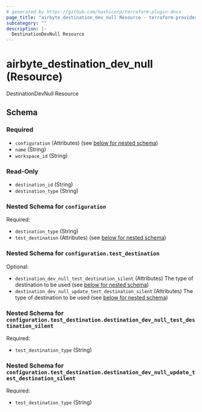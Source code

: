 ```yaml
---
# generated by https://github.com/hashicorp/terraform-plugin-docs
page_title: "airbyte_destination_dev_null Resource - terraform-provider-airbyte"
subcategory: ""
description: |-
  DestinationDevNull Resource
---
```


# airbyte_destination_dev_null (Resource)

DestinationDevNull Resource



<!-- schema generated by tfplugindocs -->
## Schema

### Required

- `configuration` (Attributes) (see [below for nested schema](#nestedatt--configuration))
- `name` (String)
- `workspace_id` (String)

### Read-Only

- `destination_id` (String)
- `destination_type` (String)

<a id="nestedatt--configuration"></a>
### Nested Schema for `configuration`

Required:

- `destination_type` (String)
- `test_destination` (Attributes) (see [below for nested schema](#nestedatt--configuration--test_destination))

<a id="nestedatt--configuration--test_destination"></a>
### Nested Schema for `configuration.test_destination`

Optional:

- `destination_dev_null_test_destination_silent` (Attributes) The type of destination to be used (see [below for nested schema](#nestedatt--configuration--test_destination--destination_dev_null_test_destination_silent))
- `destination_dev_null_update_test_destination_silent` (Attributes) The type of destination to be used (see [below for nested schema](#nestedatt--configuration--test_destination--destination_dev_null_update_test_destination_silent))

<a id="nestedatt--configuration--test_destination--destination_dev_null_test_destination_silent"></a>
### Nested Schema for `configuration.test_destination.destination_dev_null_test_destination_silent`

Required:

- `test_destination_type` (String)


<a id="nestedatt--configuration--test_destination--destination_dev_null_update_test_destination_silent"></a>
### Nested Schema for `configuration.test_destination.destination_dev_null_update_test_destination_silent`

Required:

- `test_destination_type` (String)


